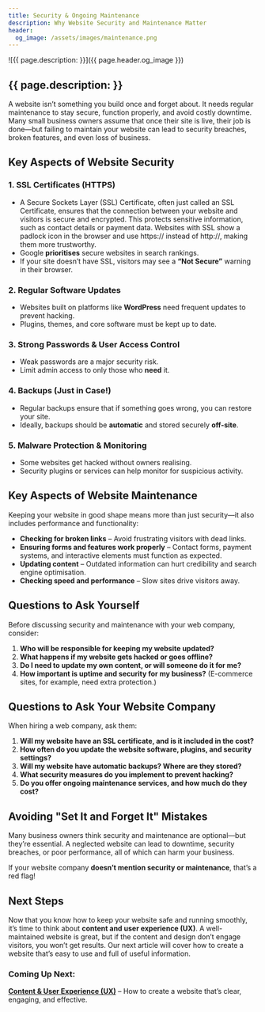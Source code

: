 ```yaml
---
title: Security & Ongoing Maintenance
description: Why Website Security and Maintenance Matter
header:
  og_image: /assets/images/maintenance.png
---
```


![{{ page.description: }}]({{ page.header.og_image }})

## {{ page.description: }}

A website isn’t something you build once and forget about. It needs regular
maintenance to stay secure, function properly, and avoid costly downtime.
Many small business owners assume that once their site is live, their job is
done—but failing to maintain your website can lead to security breaches,
broken features, and even loss of business.

## Key Aspects of Website Security

### **1. SSL Certificates (HTTPS)**
- A Secure Sockets Layer (SSL) Certificate, often just called an SSL
  Certificate, ensures that the connection between your website and visitors
  is secure and encrypted. This protects sensitive information, such as
  contact details or payment data. Websites with SSL show a padlock icon in
  the browser and use https:// instead of http://, making them more
  trustworthy.
- Google **prioritises** secure websites in search rankings.
- If your site doesn’t have SSL, visitors may see a **“Not Secure”** warning
  in their browser.

### **2. Regular Software Updates**
- Websites built on platforms like **WordPress** need frequent updates to prevent hacking.
- Plugins, themes, and core software must be kept up to date.

### **3. Strong Passwords & User Access Control**
- Weak passwords are a major security risk.
- Limit admin access to only those who **need** it.

### **4. Backups (Just in Case!)**
- Regular backups ensure that if something goes wrong, you can restore your site.
- Ideally, backups should be **automatic** and stored securely **off-site**.

### **5. Malware Protection & Monitoring**
- Some websites get hacked without owners realising.
- Security plugins or services can help monitor for suspicious activity.

## Key Aspects of Website Maintenance

Keeping your website in good shape means more than just security—it also
includes performance and functionality:

- **Checking for broken links** – Avoid frustrating visitors with dead links.
- **Ensuring forms and features work properly** – Contact forms, payment systems, and interactive elements must function as expected.
- **Updating content** – Outdated information can hurt credibility and search engine optimisation.
- **Checking speed and performance** – Slow sites drive visitors away.

## Questions to Ask Yourself

Before discussing security and maintenance with your web company, consider:

1. **Who will be responsible for keeping my website updated?**
2. **What happens if my website gets hacked or goes offline?**
3. **Do I need to update my own content, or will someone do it for me?**
4. **How important is uptime and security for my business?** (E-commerce sites, for example, need extra protection.)

## Questions to Ask Your Website Company

When hiring a web company, ask them:

1. **Will my website have an SSL certificate, and is it included in the cost?**
2. **How often do you update the website software, plugins, and security settings?**
3. **Will my website have automatic backups? Where are they stored?**
4. **What security measures do you implement to prevent hacking?**
5. **Do you offer ongoing maintenance services, and how much do they cost?**

## Avoiding "Set It and Forget It" Mistakes

Many business owners think security and maintenance are optional—but they’re
essential. A neglected website can lead to downtime, security breaches, or
poor performance, all of which can harm your business.

If your website company **doesn’t mention security or maintenance**, that’s a
red flag!

## Next Steps

Now that you know how to keep your website safe and running smoothly, it’s
time to think about **content and user experience (UX)**. A well-maintained
website is great, but if the content and design don’t engage visitors, you
won’t get results. Our next article will cover how to create a website
that’s easy to use and full of useful information.

### Coming Up Next:
**[Content & User Experience (UX)](../content/)** – How to create a website that’s
clear, engaging, and effective.

